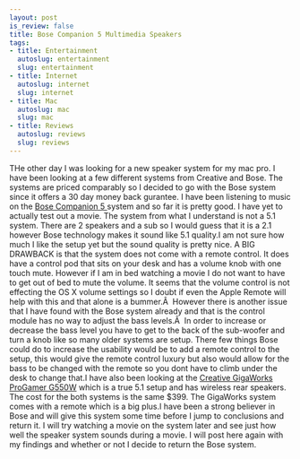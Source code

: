 ```yaml
--- 
layout: post
is_review: false
title: Bose Companion 5 Multimedia Speakers
tags: 
- title: Entertainment
  autoslug: entertainment
  slug: entertainment
- title: Internet
  autoslug: internet
  slug: internet
- title: Mac
  autoslug: mac
  slug: mac
- title: Reviews
  autoslug: reviews
  slug: reviews
---
```

THe other day I was looking for a new speaker system for my mac pro.  I have been looking at a few different systems from Creative and Bose.  The systems are priced comparably so I decided to go with the Bose system since it offers a 30 day money back gurantee.  I have been listening to music on the [Bose Companion 5 ](http://www.bose.com/controller?event=VIEW_PRODUCT_PAGE_EVENT&product=companion5_multimedia_index "Bose Companion 5")system and so far it is pretty good.  I have yet to actually test out a movie.  The system from what I understand is not a 5.1 system.  There are 2 speakers and a sub so I would guess that it is a 2.1 however Bose technology makes it sound like 5.1 quality.I am not sure how much I like the setup yet but the sound quality is pretty nice.  A BIG DRAWBACK is that the system does not come with a remote control.  It does have a control pod that sits on your desk and has a volume knob with one touch mute.  However if I am in bed watching a movie I do not want to have to get out of bed to mute the volume.  It seems that the volume control is not effecting the OS X volume settings so I doubt if even the Apple Remote will help with this and that alone is a bummer.Â  However there is another issue that I have found with the Bose system already and that is the control module has no way to adjust the bass levels.Â  In order to increase or decrease the bass level you have to get to the back of the sub-woofer and turn a knob like so many older systems are setup. There few things Bose could do to increase the usability would be to add a remote control to the setup, this would give the remote control luxury but also would allow for the bass to be changed with the remote so you dont have to climb under the desk to change that.I have also been looking at the [Creative GigaWorks ProGamer G550W](http://creative.com/products/product.asp?category=4&subcategory=25&product=14661 "Creative GigaWorks ProGamer G550W") which is a true 5.1 setup and has wireless rear speakers.  The cost for the both systems is the same $399.  The GigaWorks system comes with a remote which is a big plus.I have been a strong believer in Bose and will give this system some time before I jump to conclusions and return it.  I will try watching a movie on the system later and see just how well the speaker system sounds during a movie.  I will post here again with my findings and whether or not I decide to return the Bose system.
